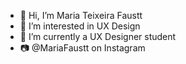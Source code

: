 - 👋 Hi, I’m Maria Teixeira Faustt                            
- 👀 I’m interested in UX Design      
- 🌱 I’m currently a UX Designer student  
- 📷 @MariaFaustt on Instagram   
      
<!---    
MariaLTN/MariaLTN is a ✨ special ✨ repository because its `README.md` (this file) appears on your GitHub profile.
You can click the Preview link to take a look at your changes.
--->
